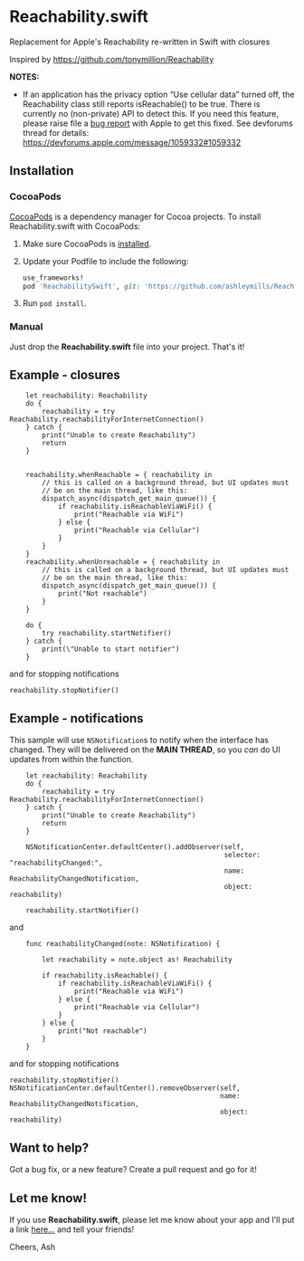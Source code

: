 # Reachability.swift

Replacement for Apple's Reachability re-written in Swift with closures

Inspired by https://github.com/tonymillion/Reachability 

**NOTES:**

- If an application has the privacy option “Use cellular data” turned off, the Reachability class still reports isReachable() to be true. There is currently no (non-private) API to detect this. If you need this feature, please raise file a [bug report](https://bugreport.apple.com) with Apple to get this fixed. See devforums thread for details: https://devforums.apple.com/message/1059332#1059332

## Installation
### CocoaPods
[CocoaPods][] is a dependency manager for Cocoa projects. To install Reachability.swift with CocoaPods:

 1. Make sure CocoaPods is [installed][CocoaPods Installation].

 2. Update your Podfile to include the following:

    ``` ruby
    use_frameworks!
    pod 'ReachabilitySwift', git: 'https://github.com/ashleymills/Reachability.swift'
    ```

 3. Run `pod install`.

[CocoaPods]: https://cocoapods.org
[CocoaPods Installation]: https://guides.cocoapods.org/using/getting-started.html#getting-started

### Manual
Just drop the **Reachability.swift** file into your project. That's it!

## Example - closures

````
    let reachability: Reachability
    do {
        reachability = try Reachability.reachabilityForInternetConnection()
    } catch {
        print("Unable to create Reachability")
        return
    }


    reachability.whenReachable = { reachability in
        // this is called on a background thread, but UI updates must
        // be on the main thread, like this:
        dispatch_async(dispatch_get_main_queue()) {
            if reachability.isReachableViaWiFi() {
                print("Reachable via WiFi")
            } else {
                print("Reachable via Cellular")
            }
        }
    }
    reachability.whenUnreachable = { reachability in
        // this is called on a background thread, but UI updates must
        // be on the main thread, like this:
        dispatch_async(dispatch_get_main_queue()) {
            print("Not reachable")
        }
    }

    do {
        try reachability.startNotifier()
    } catch {
        print(\"Unable to start notifier")
    }

````

and for stopping notifications

````
reachability.stopNotifier()
````

## Example - notifications

This sample will use `NSNotification`s to notify when the interface has changed. They will be delivered on the **MAIN THREAD**, so you *can* do UI updates from within the function.

````
    let reachability: Reachability
    do {
        reachability = try Reachability.reachabilityForInternetConnection()
    } catch {
        print("Unable to create Reachability")
        return
    }

    NSNotificationCenter.defaultCenter().addObserver(self, 
                                                     selector: "reachabilityChanged:", 
                                                     name: ReachabilityChangedNotification, 
                                                     object: reachability)
    
    reachability.startNotifier()
````

and

````
    func reachabilityChanged(note: NSNotification) {

        let reachability = note.object as! Reachability

        if reachability.isReachable() {
            if reachability.isReachableViaWiFi() {
                print("Reachable via WiFi")
            } else {
                print("Reachable via Cellular")
            }
        } else {
            print("Not reachable")
        }
    }
````

and for stopping notifications

````
reachability.stopNotifier()
NSNotificationCenter.defaultCenter().removeObserver(self, 
                                                    name: ReachabilityChangedNotification, 
                                                    object: reachability)
````

## Want to help?

Got a bug fix, or a new feature? Create a pull request and go for it!

## Let me know!

If you use **Reachability.swift**, please let me know about your app and I'll put a link [here…](https://github.com/ashleymills/Reachability.swift/wiki/Apps-using-Reachability.swift) and tell your friends! 

Cheers,
Ash

